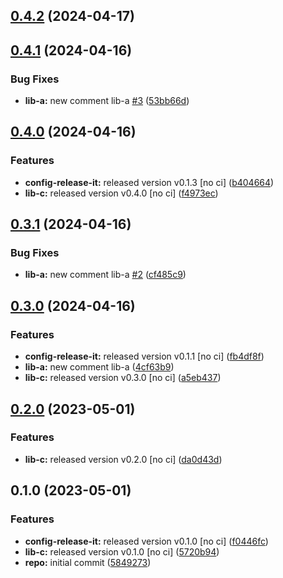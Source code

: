 

## [0.4.2](https://github.com/GaborTorma/monorepo-semantic-releases/compare/@mono/lib-a-v0.4.1...@mono/lib-a-v0.4.2) (2024-04-17)

## [0.4.1](https://github.com/GaborTorma/monorepo-semantic-releases/compare/@mono/lib-a-v0.4.0...@mono/lib-a-v0.4.1) (2024-04-16)


### Bug Fixes

* **lib-a:** new comment lib-a [#3](https://github.com/GaborTorma/monorepo-semantic-releases/issues/3) ([53bb66d](https://github.com/GaborTorma/monorepo-semantic-releases/commit/53bb66d58d3d04768ee027ee6fb5b6de8e9064d4))

## [0.4.0](https://github.com/GaborTorma/monorepo-semantic-releases/compare/@mono/lib-a-v0.3.1...@mono/lib-a-v0.4.0) (2024-04-16)


### Features

* **config-release-it:** released version v0.1.3 [no ci] ([b404664](https://github.com/GaborTorma/monorepo-semantic-releases/commit/b4046647997d2dd466eaae98edec91ee6fdcb20a))
* **lib-c:** released version v0.4.0 [no ci] ([f4973ec](https://github.com/GaborTorma/monorepo-semantic-releases/commit/f4973ecd499210741bccbe69808f11de3d08007e))

## [0.3.1](https://github.com/GaborTorma/monorepo-semantic-releases/compare/@mono/lib-a-v0.3.0...@mono/lib-a-v0.3.1) (2024-04-16)


### Bug Fixes

* **lib-a:** new comment lib-a [#2](https://github.com/GaborTorma/monorepo-semantic-releases/issues/2) ([cf485c9](https://github.com/GaborTorma/monorepo-semantic-releases/commit/cf485c964cfee981010f477442835d57c3a3898e))

## [0.3.0](https://github.com/GaborTorma/monorepo-semantic-releases/compare/@mono/lib-a-v0.2.0...@mono/lib-a-v0.3.0) (2024-04-16)


### Features

* **config-release-it:** released version v0.1.1 [no ci] ([fb4df8f](https://github.com/GaborTorma/monorepo-semantic-releases/commit/fb4df8fdfbb20082e1d7c6e756db88ce58e661c8))
* **lib-a:** new comment lib-a ([4cf63b9](https://github.com/GaborTorma/monorepo-semantic-releases/commit/4cf63b9c40e685327890b1c4744eb4655a04470c))
* **lib-c:** released version v0.3.0 [no ci] ([a5eb437](https://github.com/GaborTorma/monorepo-semantic-releases/commit/a5eb4376707077771eeeb780ed26c430a598dff2))

## [0.2.0](https://github.com/b12k/monorepo-semantic-releases/compare/@mono/lib-a-v0.1.0...@mono/lib-a-v0.2.0) (2023-05-01)


### Features

* **lib-c:** released version v0.2.0 [no ci] ([da0d43d](https://github.com/b12k/monorepo-semantic-releases/commit/da0d43d9539c6482a3b5b3b7fc1e993724cee886))

## 0.1.0 (2023-05-01)


### Features

* **config-release-it:** released version v0.1.0 [no ci] ([f0446fc](https://github.com/b12k/monorepo-semantic-releases/commit/f0446fc59c62a71c8d9847d38f6de84f001540ad))
* **lib-c:** released version v0.1.0 [no ci] ([5720b94](https://github.com/b12k/monorepo-semantic-releases/commit/5720b9478083eda6a67a39ca8bfb6dbe2e7d97b0))
* **repo:** initial commit ([5849273](https://github.com/b12k/monorepo-semantic-releases/commit/58492737f01fe3a2fd98e0b2b3c0646e6850a8db))